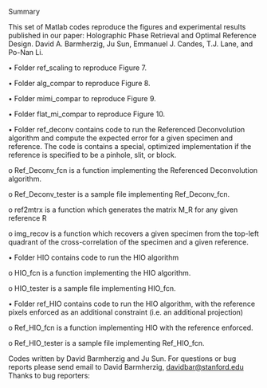 Summary

This set of Matlab codes reproduce the figures and experimental results published in our paper:
Holographic Phase Retrieval and Optimal Reference Design.
David A. Barmherzig, Ju Sun, Emmanuel J. Candes, T.J. Lane, and Po-Nan Li. 

•	Folder ref_scaling to reproduce Figure 7.

•	Folder alg_compar to reproduce Figure 8.

•	Folder mimi_compar to reproduce Figure 9.

•	Folder flat_mi_compar to reproduce Figure 10.

•	Folder ref_deconv contains code to run the Referenced Deconvolution algorithm and compute the expected error for a given specimen and reference. The code is contains a special, optimized implementation if the reference is specified to be a pinhole, slit, or block.
  
  o	Ref_Deconv_fcn is a function implementing the Referenced Deconvolution algorithm.
  
  o	Ref_Deconv_tester is a sample file implementing Ref_Deconv_fcn.
  
  o	ref2mtrx is a function which generates the matrix M_R for any given reference R
  
  o	img_recov is a function which recovers a given specimen from the top-left quadrant of the cross-correlation of the specimen and a given reference.

•	Folder HIO contains code to run the HIO algorithm
  
  o	HIO_fcn is a function implementing the HIO algorithm.
  
  o	HIO_tester is a sample file implementing HIO_fcn.

•	Folder ref_HIO contains code to run the HIO algorithm, with the reference pixels enforced as an additional constraint (i.e. an additional projection)
  
  o	Ref_HIO_fcn is a function implementing HIO with the reference enforced.
  
  o	Ref_HIO_tester is a sample file implementing Ref_HIO_fcn.

Codes written by David Barmherzig and Ju Sun. For questions or bug reports please send email to David Barmherzig, davidbar@stanford.edu
Thanks to bug reporters:

